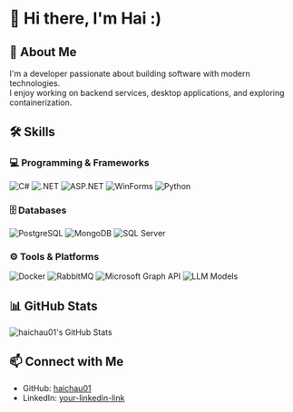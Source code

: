 # 👋 Hi there, I'm Hai :)

## 🚀 About Me
I'm a developer passionate about building software with modern technologies.  
I enjoy working on backend services, desktop applications, and exploring containerization.

## 🛠️ Skills

### 💻 Programming & Frameworks
![C#](https://img.shields.io/badge/C%23-239120?style=for-the-badge&logo=c-sharp&logoColor=white)
![.NET](https://img.shields.io/badge/.NET-512BD4?style=for-the-badge&logo=dotnet&logoColor=white)
![ASP.NET](https://img.shields.io/badge/ASP.NET%20Core-5C2D91?style=for-the-badge&logo=dotnet&logoColor=white)
![WinForms](https://img.shields.io/badge/WinForms-0078D6?style=for-the-badge&logo=windows&logoColor=white)
![Python](https://img.shields.io/badge/Python-3776AB?style=for-the-badge&logo=python&logoColor=white)

### 🗄️ Databases
![PostgreSQL](https://img.shields.io/badge/PostgreSQL-336791?style=for-the-badge&logo=postgresql&logoColor=white)
![MongoDB](https://img.shields.io/badge/MongoDB-47A248?style=for-the-badge&logo=mongodb&logoColor=white)
![SQL Server](https://img.shields.io/badge/SQL%20Server-CC2927?style=for-the-badge&logo=microsoftsqlserver&logoColor=white)

### ⚙️ Tools & Platforms
![Docker](https://img.shields.io/badge/Docker-2496ED?style=for-the-badge&logo=docker&logoColor=white)
![RabbitMQ](https://img.shields.io/badge/RabbitMQ-FF6600?style=for-the-badge&logo=rabbitmq&logoColor=white)
![Microsoft Graph API](https://img.shields.io/badge/Microsoft%20Graph-0378D4?style=for-the-badge&logo=microsoft&logoColor=white)
![LLM Models](https://img.shields.io/badge/LLM%20Models-AI-blue?style=for-the-badge&logo=openai&logoColor=white)

## 📊 GitHub Stats
![haichau01's GitHub Stats](https://github-readme-stats.vercel.app/api?username=haichau01&show_icons=true&theme=radical)

## 📫 Connect with Me
- GitHub: [haichau01](https://github.com/haichau01)  
- LinkedIn: [your-linkedin-link](https://linkedin.com/in/your-username)
